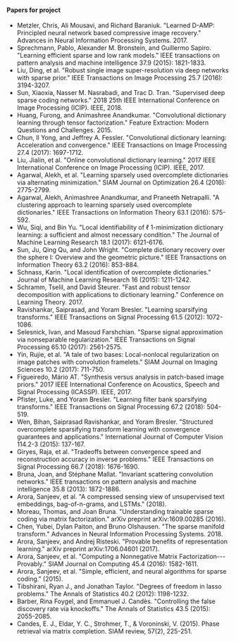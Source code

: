 #### Papers for project

* Metzler, Chris, Ali Mousavi, and Richard Baraniuk. "Learned D-AMP: Principled neural network based compressive image recovery." Advances in Neural Information Processing Systems. 2017.
* Sprechmann, Pablo, Alexander M. Bronstein, and Guillermo Sapiro. "Learning efficient sparse and low rank models." IEEE transactions on pattern analysis and machine intelligence 37.9 (2015): 1821-1833.
* Liu, Ding, et al. "Robust single image super-resolution via deep networks with sparse prior." IEEE Transactions on Image Processing 25.7 (2016): 3194-3207.
* Sun, Xiaoxia, Nasser M. Nasrabadi, and Trac D. Tran. "Supervised deep sparse coding networks." 2018 25th IEEE International Conference on Image Processing (ICIP). IEEE, 2018.
* Huang, Furong, and Animashree Anandkumar. "Convolutional dictionary learning through tensor factorization." Feature Extraction: Modern Questions and Challenges. 2015.
* Chun, Il Yong, and Jeffrey A. Fessler. "Convolutional dictionary learning: Acceleration and convergence." IEEE Transactions on Image Processing 27.4 (2017): 1697-1712.
* Liu, Jialin, et al. "Online convolutional dictionary learning." 2017 IEEE International Conference on Image Processing (ICIP). IEEE, 2017.
* Agarwal, Alekh, et al. "Learning sparsely used overcomplete dictionaries via alternating minimization." SIAM Journal on Optimization 26.4 (2016): 2775-2799.
* Agarwal, Alekh, Animashree Anandkumar, and Praneeth Netrapalli. "A clustering approach to learning sparsely used overcomplete dictionaries." IEEE Transactions on Information Theory 63.1 (2016): 575-592.
* Wu, Siqi, and Bin Yu. "Local identifiability of ℓ 1-minimization dictionary learning: a sufficient and almost necessary condition." The Journal of Machine Learning Research 18.1 (2017): 6121-6176.
* Sun, Ju, Qing Qu, and John Wright. "Complete dictionary recovery over the sphere I: Overview and the geometric picture." IEEE Transactions on Information Theory 63.2 (2016): 853-884.
* Schnass, Karin. "Local identification of overcomplete dictionaries." Journal of Machine Learning Research 16 (2015): 1211-1242.
* Schramm, Tselil, and David Steurer. "Fast and robust tensor decomposition with applications to dictionary learning." Conference on Learning Theory. 2017.
* Ravishankar, Saiprasad, and Yoram Bresler. "Learning sparsifying transforms." IEEE Transactions on Signal Processing 61.5 (2012): 1072-1086.
* Selesnick, Ivan, and Masoud Farshchian. "Sparse signal approximation via nonseparable regularization." IEEE Transactions on Signal Processing 65.10 (2017): 2561-2575.
* Yin, Rujie, et al. "A tale of two bases: Local-nonlocal regularization on image patches with convolution framelets." SIAM Journal on Imaging Sciences 10.2 (2017): 711-750.
* Figueiredo, Mário AT. "Synthesis versus analysis in patch-based image priors." 2017 IEEE International Conference on Acoustics, Speech and Signal Processing (ICASSP). IEEE, 2017.
* Pfister, Luke, and Yoram Bresler. "Learning filter bank sparsifying transforms." IEEE Transactions on Signal Processing 67.2 (2018): 504-519.
* Wen, Bihan, Saiprasad Ravishankar, and Yoram Bresler. "Structured overcomplete sparsifying transform learning with convergence guarantees and applications." International Journal of Computer Vision 114.2-3 (2015): 137-167.
* Giryes, Raja, et al. "Tradeoffs between convergence speed and reconstruction accuracy in inverse problems." IEEE Transactions on Signal Processing 66.7 (2018): 1676-1690.
* Bruna, Joan, and Stéphane Mallat. "Invariant scattering convolution networks." IEEE transactions on pattern analysis and machine intelligence 35.8 (2013): 1872-1886.
* Arora, Sanjeev, et al. "A compressed sensing view of unsupervised text embeddings, bag-of-n-grams, and LSTMs." (2018).
* Moreau, Thomas, and Joan Bruna. "Understanding trainable sparse coding via matrix factorization." arXiv preprint arXiv:1609.00285 (2016).
* Chen, Yubei, Dylan Paiton, and Bruno Olshausen. "The sparse manifold transform." Advances in Neural Information Processing Systems. 2018.
* Arora, Sanjeev, and Andrej Risteski. "Provable benefits of representation learning." arXiv preprint arXiv:1706.04601 (2017).
* Arora, Sanjeev, et al. "Computing a Nonnegative Matrix Factorization---Provably." SIAM Journal on Computing 45.4 (2016): 1582-1611.
* Arora, Sanjeev, et al. "Simple, efficient, and neural algorithms for sparse coding." (2015).
* Tibshirani, Ryan J., and Jonathan Taylor. "Degrees of freedom in lasso problems." The Annals of Statistics 40.2 (2012): 1198-1232.
* Barber, Rina Foygel, and Emmanuel J. Candès. "Controlling the false discovery rate via knockoffs." The Annals of Statistics 43.5 (2015): 2055-2085.
* Candes, E. J., Eldar, Y. C., Strohmer, T., & Voroninski, V. (2015). Phase retrieval via matrix completion. SIAM review, 57(2), 225-251.
